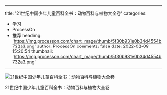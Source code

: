 
---
title: '21世纪中国少年儿童百科全书：动物百科与植物大全卷'
categories: 
 - 学习
 - ProcessOn
 - 推荐
headimg: 'https://img.processon.com/chart_image/thumb/5f30b931e0b34d4554b732a3.png'
author: ProcessOn
comments: false
date: 2022-02-08 15:20:54
thumbnail: 'https://img.processon.com/chart_image/thumb/5f30b931e0b34d4554b732a3.png'
---

<div>   
<img class="thumb" alt="21世纪中国少年儿童百科全书：动物百科与植物大全卷" src="https://img.processon.com/chart_image/thumb/5f30b931e0b34d4554b732a3.png" referrerpolicy="no-referrer">
<p>21世纪中国少年儿童百科全书：动物百科与植物大全卷</p>  
</div>
            